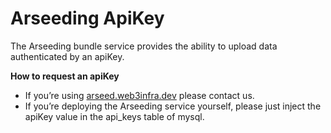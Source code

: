 # Arseeding ApiKey

The Arseeding bundle service provides the ability to upload data authenticated by an apiKey.

**How to request an apiKey**

- If you’re using [arseed.web3infra.dev](http://arseed.web3infra.dev/) please contact us.
- If you’re deploying the Arseeding service yourself, please just inject the apiKey value in the api_keys table of mysql.